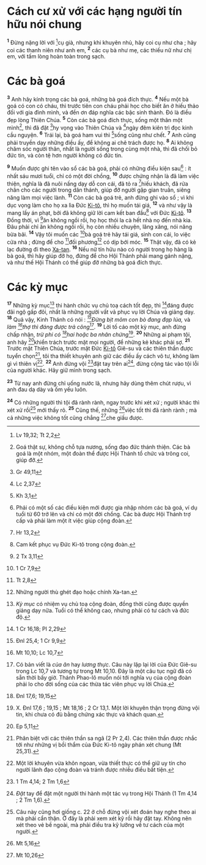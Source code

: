 # Cách cư xử với các hạng người tín hữu nói chung

<sup><b>1</b></sup> Đừng nặng lời với [^1@-870a04be-e52f-4f3c-8054-c4a3c24929ce]cụ già, nhưng khi khuyên nhủ, hãy coi cụ như cha ; hãy coi các thanh niên như anh em, <sup><b>2</b></sup> các cụ bà như mẹ, các thiếu nữ như chị em, với tấm lòng hoàn toàn trong sạch.

# Các bà goá

<sup><b>3</b></sup> Anh hãy kính trọng các bà goá, những bà goá đích thực. <sup><b>4</b></sup> Nếu một bà goá có con có cháu, thì trước tiên con cháu phải học cho biết ăn ở hiếu thảo đối với gia đình mình, và đền ơn đáp nghĩa các bậc sinh thành. Đó là điều đẹp lòng Thiên Chúa. <sup><b>5</b></sup> Còn các bà goá đích thực, sống một thân một mình[^1-870a04be-e52f-4f3c-8054-c4a3c24929ce], thì đã đặt [^2@-870a04be-e52f-4f3c-8054-c4a3c24929ce]hy vọng vào Thiên Chúa và [^3@-870a04be-e52f-4f3c-8054-c4a3c24929ce]ngày đêm kiên trì đọc kinh cầu nguyện. <sup><b>6</b></sup> Trái lại, bà goá ham vui thì [^4@-870a04be-e52f-4f3c-8054-c4a3c24929ce]sống cũng như chết. <sup><b>7</b></sup> Anh cũng phải truyền dạy những điều ấy, để không ai chê trách được họ. <sup><b>8</b></sup> Ai không chăm sóc người thân, nhất là người sống trong cùng một nhà, thì đã chối bỏ đức tin, và còn tệ hơn người không có đức tin.

<sup><b>9</b></sup> Muốn được ghi tên vào sổ các bà goá, phải có những điều kiện sau[^2-870a04be-e52f-4f3c-8054-c4a3c24929ce] : ít nhất sáu mươi tuổi, chỉ có một đời chồng, <sup><b>10</b></sup> được chứng nhận là đã làm việc thiện, nghĩa là đã nuôi nấng dạy dỗ con cái, đã tỏ ra [^5@-870a04be-e52f-4f3c-8054-c4a3c24929ce]hiếu khách, đã rửa chân cho các người trong dân thánh, giúp đỡ người gặp gian truân, siêng năng làm mọi việc lành. <sup><b>11</b></sup> Còn các bà goá trẻ, anh đừng ghi vào sổ ; vì khi dục vọng làm cho họ xa lìa Đức [Ki-tô](), thì họ muốn tái giá, <sup><b>12</b></sup> và như vậy là mang lấy án phạt, bởi đã không giữ lời cam kết ban đầu[^3-870a04be-e52f-4f3c-8054-c4a3c24929ce] với Đức [Ki-tô](). <sup><b>13</b></sup> Đồng thời, vì [^6@-870a04be-e52f-4f3c-8054-c4a3c24929ce]ăn không ngồi rồi, họ học thói la cà hết nhà nọ đến nhà kia. Đâu phải chỉ ăn không ngồi rồi, họ còn nhiều chuyện, lăng xăng, nói năng bừa bãi. <sup><b>14</b></sup> Vậy tôi muốn các [^7@-870a04be-e52f-4f3c-8054-c4a3c24929ce]bà goá trẻ hãy tái giá, sinh con cái, lo việc cửa nhà ; đừng để cho [^8@-870a04be-e52f-4f3c-8054-c4a3c24929ce]đối phương[^4-870a04be-e52f-4f3c-8054-c4a3c24929ce] có dịp bới móc. <sup><b>15</b></sup> Thật vậy, đã có kẻ lạc đường đi theo [Xa-tan](). <sup><b>16</b></sup> Nếu nữ tín hữu nào có người trong họ hàng là bà goá, thì hãy giúp đỡ họ, đừng để cho Hội Thánh phải mang gánh nặng, và như thế Hội Thánh có thể giúp đỡ những bà goá đích thực.

# Các kỳ mục

<sup><b>17</b></sup> Những kỳ mục[^5-870a04be-e52f-4f3c-8054-c4a3c24929ce] thi hành chức vụ chủ toạ cách tốt đẹp, thì [^9@-870a04be-e52f-4f3c-8054-c4a3c24929ce]đáng được đãi ngộ gấp đôi, nhất là những người vất vả phục vụ lời Chúa và giảng dạy. <sup><b>18</b></sup> Quả vậy, Kinh Thánh có nói : _[^10@-870a04be-e52f-4f3c-8054-c4a3c24929ce]Đừng bịt mõm con bò đang đạp lúa,_ và _làm [^11@-870a04be-e52f-4f3c-8054-c4a3c24929ce]thợ thì đáng được trả công_[^6-870a04be-e52f-4f3c-8054-c4a3c24929ce]. <sup><b>19</b></sup> Lời tố cáo một kỳ mục, anh đừng chấp nhận, _trừ phi có [^12@-870a04be-e52f-4f3c-8054-c4a3c24929ce]hai hoặc ba nhân chứng_[^7-870a04be-e52f-4f3c-8054-c4a3c24929ce]. <sup><b>20</b></sup> Những ai phạm tội, anh hãy [^13@-870a04be-e52f-4f3c-8054-c4a3c24929ce]khiển trách trước mặt mọi người, để những kẻ khác phải sợ. <sup><b>21</b></sup> Trước mặt Thiên Chúa, trước mặt Đức [Ki-tô]() Giê-su và các thiên thần được tuyển chọn[^8-870a04be-e52f-4f3c-8054-c4a3c24929ce], tôi tha thiết khuyên anh giữ các điều ấy cách vô tư, không làm gì vì thiên vị[^9-870a04be-e52f-4f3c-8054-c4a3c24929ce]. <sup><b>22</b></sup> Anh đừng vội [^14@-870a04be-e52f-4f3c-8054-c4a3c24929ce]đặt tay trên ai[^10-870a04be-e52f-4f3c-8054-c4a3c24929ce], đừng cộng tác vào tội lỗi của người khác. Hãy giữ mình trong sạch.

<sup><b>23</b></sup> Từ nay anh đừng chỉ uống nước lã, nhưng hãy dùng thêm chút rượu, vì anh đau dạ dày và ốm yếu luôn.

<sup><b>24</b></sup> Có những người thì tội đã rành rành, ngay trước khi xét xử ; người khác thì xét xử rồi[^11-870a04be-e52f-4f3c-8054-c4a3c24929ce] mới thấy rõ. <sup><b>25</b></sup> Cũng thế, những [^15@-870a04be-e52f-4f3c-8054-c4a3c24929ce]việc tốt thì đã rành rành ; mà cả những việc không tốt cũng chẳng [^16@-870a04be-e52f-4f3c-8054-c4a3c24929ce]che giấu được.

[^1-870a04be-e52f-4f3c-8054-c4a3c24929ce]: Goá thật sự, không chỗ tựa nương, sống đạo đức thánh thiện. Các bà goá là một nhóm, một đoàn thể được Hội Thánh tổ chức và trông coi, giúp đỡ.

[^2-870a04be-e52f-4f3c-8054-c4a3c24929ce]: Phải có một số các điều kiện mới được gia nhập nhóm các bà goá, ví dụ tuổi từ 60 trở lên và chỉ có một đời chồng. Các bà được Hội Thánh trợ cấp và phải làm một ít việc giúp cộng đoàn.

[^3-870a04be-e52f-4f3c-8054-c4a3c24929ce]: Cam kết phục vụ Đức Ki-tô trong cộng đoàn.

[^4-870a04be-e52f-4f3c-8054-c4a3c24929ce]: Những người thù ghét đạo hoặc chính Xa-tan.

[^5-870a04be-e52f-4f3c-8054-c4a3c24929ce]: _Kỳ mục_ có nhiệm vụ chủ toạ cộng đoàn, đồng thời cũng được quyền giảng dạy nữa. Tuổi có thể không cao, nhưng phải có tư cách và đức độ.

[^6-870a04be-e52f-4f3c-8054-c4a3c24929ce]: Có bản viết là _của ăn_ hay _lương thực_. Câu này lặp lại lời của Đức Giê-su trong Lc 10,7 và tương tự trong Mt 10,10. Đây là một câu tục ngữ đã có sẵn thời bấy giờ. Thánh Phao-lô muốn nói tới nghĩa vụ của cộng đoàn phải lo cho đời sống của các thừa tác viên phục vụ lời Chúa.

[^7-870a04be-e52f-4f3c-8054-c4a3c24929ce]: X. Đnl 17,6 ; 19,15 ; Mt 18,16 ; 2 Cr 13,1. Một lời khuyên thận trọng đừng vội tin, khi chưa có đủ bằng chứng xác thực và khách quan.

[^8-870a04be-e52f-4f3c-8054-c4a3c24929ce]: Phân biệt với các thiên thần sa ngã (2 Pr 2,4). Các thiên thần được nhắc tới như những vị bồi thẩm của Đức Ki-tô ngày phán xét chung (Mt 25,31).

[^9-870a04be-e52f-4f3c-8054-c4a3c24929ce]: Một lời khuyên vừa khôn ngoan, vừa thiết thực có thể giữ uy tín cho người lãnh đạo cộng đoàn và tránh được nhiều điều bất tiện.

[^10-870a04be-e52f-4f3c-8054-c4a3c24929ce]: _Đặt_ tay để đặt một người thi hành một tác vụ trong Hội Thánh (1 Tm 4,14 ; 2 Tm 1,6).

[^11-870a04be-e52f-4f3c-8054-c4a3c24929ce]: Câu này cũng hơi giống c. 22 ở chỗ đừng vội xét đoán hay nghe theo ai mà phải cẩn thận. Ở đây là phải xem xét kỹ rồi hãy đặt tay. Không nên xét theo vẻ bề ngoài, mà phải điều tra kỹ lưỡng về tư cách của một người.

[^1@-870a04be-e52f-4f3c-8054-c4a3c24929ce]: Lv 19,32; Tt 2,2

[^2@-870a04be-e52f-4f3c-8054-c4a3c24929ce]: Gr 49,11

[^3@-870a04be-e52f-4f3c-8054-c4a3c24929ce]: Lc 2,37

[^4@-870a04be-e52f-4f3c-8054-c4a3c24929ce]: Kh 3,1

[^5@-870a04be-e52f-4f3c-8054-c4a3c24929ce]: Hr 13,2

[^6@-870a04be-e52f-4f3c-8054-c4a3c24929ce]: 2 Tx 3,11

[^7@-870a04be-e52f-4f3c-8054-c4a3c24929ce]: 1 Cr 7,9

[^8@-870a04be-e52f-4f3c-8054-c4a3c24929ce]: Tt 2,8

[^9@-870a04be-e52f-4f3c-8054-c4a3c24929ce]: 1 Cr 16,18; Pl 2,29

[^10@-870a04be-e52f-4f3c-8054-c4a3c24929ce]: Đnl 25,4; 1 Cr 9,9

[^11@-870a04be-e52f-4f3c-8054-c4a3c24929ce]: Mt 10,10; Lc 10,7

[^12@-870a04be-e52f-4f3c-8054-c4a3c24929ce]: Đnl 17,6; 19,15

[^13@-870a04be-e52f-4f3c-8054-c4a3c24929ce]: Ep 5,11

[^14@-870a04be-e52f-4f3c-8054-c4a3c24929ce]: 1 Tm 4,14; 2 Tm 1,6

[^15@-870a04be-e52f-4f3c-8054-c4a3c24929ce]: Mt 5,16

[^16@-870a04be-e52f-4f3c-8054-c4a3c24929ce]: Mt 10,26
